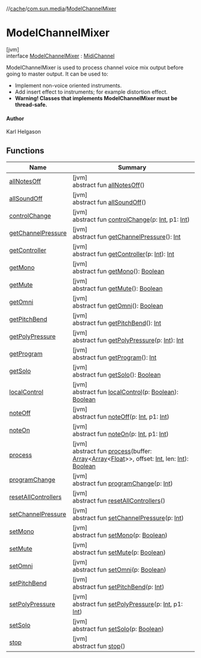 //[cache](../../../index.md)/[com.sun.media](../index.md)/[ModelChannelMixer](index.md)

# ModelChannelMixer

[jvm]\
interface [ModelChannelMixer](index.md) : [MidiChannel](https://docs.oracle.com/javase/8/docs/api/javax/sound/midi/MidiChannel.html)

ModelChannelMixer is used to process channel voice mix output before going to master output. It can be used to:

- Implement non-voice oriented instruments.
- Add insert effect to instruments; for example distortion effect.
- **Warning! Classes that implements ModelChannelMixer must be thread-safe.**

#### Author

Karl Helgason

## Functions

| Name | Summary |
|---|---|
| [allNotesOff](index.md#-445626222%2FFunctions%2F-82533025) | [jvm]<br>abstract fun [allNotesOff](index.md#-445626222%2FFunctions%2F-82533025)() |
| [allSoundOff](index.md#166945248%2FFunctions%2F-82533025) | [jvm]<br>abstract fun [allSoundOff](index.md#166945248%2FFunctions%2F-82533025)() |
| [controlChange](index.md#1143964019%2FFunctions%2F-82533025) | [jvm]<br>abstract fun [controlChange](index.md#1143964019%2FFunctions%2F-82533025)(p: [Int](https://kotlinlang.org/api/latest/jvm/stdlib/kotlin/-int/index.html), p1: [Int](https://kotlinlang.org/api/latest/jvm/stdlib/kotlin/-int/index.html)) |
| [getChannelPressure](index.md#-548165721%2FFunctions%2F-82533025) | [jvm]<br>abstract fun [getChannelPressure](index.md#-548165721%2FFunctions%2F-82533025)(): [Int](https://kotlinlang.org/api/latest/jvm/stdlib/kotlin/-int/index.html) |
| [getController](index.md#-583313020%2FFunctions%2F-82533025) | [jvm]<br>abstract fun [getController](index.md#-583313020%2FFunctions%2F-82533025)(p: [Int](https://kotlinlang.org/api/latest/jvm/stdlib/kotlin/-int/index.html)): [Int](https://kotlinlang.org/api/latest/jvm/stdlib/kotlin/-int/index.html) |
| [getMono](index.md#-1543685592%2FFunctions%2F-82533025) | [jvm]<br>abstract fun [getMono](index.md#-1543685592%2FFunctions%2F-82533025)(): [Boolean](https://kotlinlang.org/api/latest/jvm/stdlib/kotlin/-boolean/index.html) |
| [getMute](index.md#-1907586126%2FFunctions%2F-82533025) | [jvm]<br>abstract fun [getMute](index.md#-1907586126%2FFunctions%2F-82533025)(): [Boolean](https://kotlinlang.org/api/latest/jvm/stdlib/kotlin/-boolean/index.html) |
| [getOmni](index.md#165872050%2FFunctions%2F-82533025) | [jvm]<br>abstract fun [getOmni](index.md#165872050%2FFunctions%2F-82533025)(): [Boolean](https://kotlinlang.org/api/latest/jvm/stdlib/kotlin/-boolean/index.html) |
| [getPitchBend](index.md#-1613787626%2FFunctions%2F-82533025) | [jvm]<br>abstract fun [getPitchBend](index.md#-1613787626%2FFunctions%2F-82533025)(): [Int](https://kotlinlang.org/api/latest/jvm/stdlib/kotlin/-int/index.html) |
| [getPolyPressure](index.md#1244122649%2FFunctions%2F-82533025) | [jvm]<br>abstract fun [getPolyPressure](index.md#1244122649%2FFunctions%2F-82533025)(p: [Int](https://kotlinlang.org/api/latest/jvm/stdlib/kotlin/-int/index.html)): [Int](https://kotlinlang.org/api/latest/jvm/stdlib/kotlin/-int/index.html) |
| [getProgram](index.md#1103140619%2FFunctions%2F-82533025) | [jvm]<br>abstract fun [getProgram](index.md#1103140619%2FFunctions%2F-82533025)(): [Int](https://kotlinlang.org/api/latest/jvm/stdlib/kotlin/-int/index.html) |
| [getSolo](index.md#691696556%2FFunctions%2F-82533025) | [jvm]<br>abstract fun [getSolo](index.md#691696556%2FFunctions%2F-82533025)(): [Boolean](https://kotlinlang.org/api/latest/jvm/stdlib/kotlin/-boolean/index.html) |
| [localControl](index.md#158912211%2FFunctions%2F-82533025) | [jvm]<br>abstract fun [localControl](index.md#158912211%2FFunctions%2F-82533025)(p: [Boolean](https://kotlinlang.org/api/latest/jvm/stdlib/kotlin/-boolean/index.html)): [Boolean](https://kotlinlang.org/api/latest/jvm/stdlib/kotlin/-boolean/index.html) |
| [noteOff](index.md#-1742466269%2FFunctions%2F-82533025) | [jvm]<br>abstract fun [noteOff](index.md#-1742466269%2FFunctions%2F-82533025)(p: [Int](https://kotlinlang.org/api/latest/jvm/stdlib/kotlin/-int/index.html), p1: [Int](https://kotlinlang.org/api/latest/jvm/stdlib/kotlin/-int/index.html)) |
| [noteOn](index.md#-141271745%2FFunctions%2F-82533025) | [jvm]<br>abstract fun [noteOn](index.md#-141271745%2FFunctions%2F-82533025)(p: [Int](https://kotlinlang.org/api/latest/jvm/stdlib/kotlin/-int/index.html), p1: [Int](https://kotlinlang.org/api/latest/jvm/stdlib/kotlin/-int/index.html)) |
| [process](process.md) | [jvm]<br>abstract fun [process](process.md)(buffer: [Array](https://kotlinlang.org/api/latest/jvm/stdlib/kotlin/-array/index.html)&lt;[Array](https://kotlinlang.org/api/latest/jvm/stdlib/kotlin/-array/index.html)&lt;[Float](https://kotlinlang.org/api/latest/jvm/stdlib/kotlin/-float/index.html)&gt;&gt;, offset: [Int](https://kotlinlang.org/api/latest/jvm/stdlib/kotlin/-int/index.html), len: [Int](https://kotlinlang.org/api/latest/jvm/stdlib/kotlin/-int/index.html)): [Boolean](https://kotlinlang.org/api/latest/jvm/stdlib/kotlin/-boolean/index.html) |
| [programChange](index.md#270406214%2FFunctions%2F-82533025) | [jvm]<br>abstract fun [programChange](index.md#270406214%2FFunctions%2F-82533025)(p: [Int](https://kotlinlang.org/api/latest/jvm/stdlib/kotlin/-int/index.html)) |
| [resetAllControllers](index.md#808391132%2FFunctions%2F-82533025) | [jvm]<br>abstract fun [resetAllControllers](index.md#808391132%2FFunctions%2F-82533025)() |
| [setChannelPressure](index.md#-382228640%2FFunctions%2F-82533025) | [jvm]<br>abstract fun [setChannelPressure](index.md#-382228640%2FFunctions%2F-82533025)(p: [Int](https://kotlinlang.org/api/latest/jvm/stdlib/kotlin/-int/index.html)) |
| [setMono](index.md#627735550%2FFunctions%2F-82533025) | [jvm]<br>abstract fun [setMono](index.md#627735550%2FFunctions%2F-82533025)(p: [Boolean](https://kotlinlang.org/api/latest/jvm/stdlib/kotlin/-boolean/index.html)) |
| [setMute](index.md#315636532%2FFunctions%2F-82533025) | [jvm]<br>abstract fun [setMute](index.md#315636532%2FFunctions%2F-82533025)(p: [Boolean](https://kotlinlang.org/api/latest/jvm/stdlib/kotlin/-boolean/index.html)) |
| [setOmni](index.md#1294533940%2FFunctions%2F-82533025) | [jvm]<br>abstract fun [setOmni](index.md#1294533940%2FFunctions%2F-82533025)(p: [Boolean](https://kotlinlang.org/api/latest/jvm/stdlib/kotlin/-boolean/index.html)) |
| [setPitchBend](index.md#-546759279%2FFunctions%2F-82533025) | [jvm]<br>abstract fun [setPitchBend](index.md#-546759279%2FFunctions%2F-82533025)(p: [Int](https://kotlinlang.org/api/latest/jvm/stdlib/kotlin/-int/index.html)) |
| [setPolyPressure](index.md#-677016903%2FFunctions%2F-82533025) | [jvm]<br>abstract fun [setPolyPressure](index.md#-677016903%2FFunctions%2F-82533025)(p: [Int](https://kotlinlang.org/api/latest/jvm/stdlib/kotlin/-int/index.html), p1: [Int](https://kotlinlang.org/api/latest/jvm/stdlib/kotlin/-int/index.html)) |
| [setSolo](index.md#1688618490%2FFunctions%2F-82533025) | [jvm]<br>abstract fun [setSolo](index.md#1688618490%2FFunctions%2F-82533025)(p: [Boolean](https://kotlinlang.org/api/latest/jvm/stdlib/kotlin/-boolean/index.html)) |
| [stop](stop.md) | [jvm]<br>abstract fun [stop](stop.md)() |
